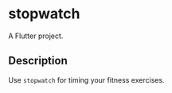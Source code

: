 # stopwatch

A Flutter project.

## Description

Use `stopwatch` for timing your fitness exercises.
